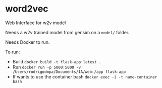 # word2vec
Web Interface for w2v model

Needs a w2v trained model from gensim on a `model/` folder.

Needs Docker to run.

To run:

* Build 
`docker build -t flask-app:latest .`
* Run
`docker run -p 5000:5000 -v /Users/rodrigodmpa/Documents/IA/web:/app flask-app`
* If wants to use the container bash
`docker exec -i -t name-container bash`

